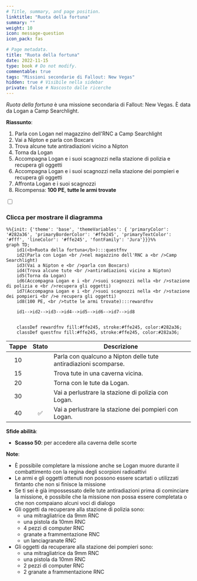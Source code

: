 ```yaml
---
# Title, summary, and page position.
linktitle: "Ruota della fortuna"
summary: ""
weight: 10
icon: message-question
icon_pack: fas

# Page metadata.
title: "Ruota della fortuna"
date: 2022-11-15
type: book # Do not modify.
commentable: true
tags: "Missioni secondarie di Fallout: New Vegas"
hidden: true # Visibile nella sidebar
private: false # Nascosto dalle ricerche
---
```


<div class="fnv">


*Ruota della fortuna* è una missione secondaria di Fallout: New Vegas. È data da Logan a Camp Searchlight.

**Riassunto**:
1. Parla con Logan nel magazzino dell'RNC a Camp Searchlight
2. Vai a Nipton e parla con Boxcars
3. Trova alcune tute antiradiazioni vicino a Nipton
4. Torna da Logan
5. Accompagna Logan e i suoi scagnozzi nella stazione di polizia e recupera gli oggetti
6. Accompagna Logan e i suoi scagnozzi nella stazione dei pompieri e recupera gli oggetti
7. Affronta Logan e i suoi scagnozzi
8. Ricompensa: **100 PE**, **tutte le armi trovate**

<section class="chart-collapse">
<input type="checkbox" name="collapse2" id="handle2">
<h3 class="handle">
<label for="handle2">Clicca per mostrare il diagramma</label>
</h3>
<div class="content">

```mermaid
%%{init: {'theme': 'base', 'themeVariables': { 'primaryColor': '#282a36', 'primaryBorderColor': '#ffe245', 'primaryTextColor': '#fff', 'lineColor': '#ffe245', 'fontFamily': 'Jura'}}}%%
graph TD;
    id1(<b>Ruota della fortuna</b>):::questfnv
    id2(Parla con Logan <br />nel magazzino dell'RNC a <br />Camp Searchlight)
    id3(Vai a Nipton e <br />parla con Boxcars)
    id4(Trova alcune tute <br />antiradiazioni vicino a Nipton)
    id5(Torna da Logan)
    id6(Accompagna Logan e i <br />suoi scagnozzi nella <br />stazione di polizia e <br />recupera gli oggetti)
    id7(Accompagna Logan e i <br />suoi scagnozzi nella <br />stazione dei pompieri <br />e recupera gli oggetti) 
    id8(100 PE, <br />tutte le armi trovate):::rewardfnv

    id1-->id2-->id3-->id4-->id5-->id6-->id7-->id8
    
    
    classDef rewardfnv fill:#ffe245, stroke:#ffe245, color:#282a36;
    classDef questfnv fill:#ffe245, stroke:#ffe245, color:#282a36;
```

</div>
</section>

| Tappe |       Stato        | Descrizione |
|:-----:|:------------------:| ----------- |
|                           10                          |            | Parla con qualcuno a Nipton delle tute antiradiazioni scomparse.                                                                                                            |
|                           15                          |            | Trova tute in una caverna vicina.                                                                                                                                           |
|                           20                          |            | Torna con le tute da Logan.                                                                                                                                                 |
|                           30                          |            | Vai a perlustrare la stazione di polizia con Logan.                                                                                                                         |
|                           40                          | :white_check_mark: | Vai a perlustrare la stazione dei pompieri con Logan.                                                                                                                       |



**Sfide abilità**:
- **Scasso 50**: per accedere alla caverna delle scorte



**Note**:
- È possibile completare la missione anche se Logan muore durante il combattimento con la regina degli scorpioni radioattivi
- Le armi e gli oggetti ottenuti non possono essere scartati o utilizzati fintanto che non si finisce la missione
- Se ti sei è già impossessato delle tute antiradiazioni prima di cominciare la missione, è possibile che la missione non possa essere completata o che non compaiano alcuni voci di dialogo 
- Gli oggetti da recuperare alla stazione di polizia sono: 
  - una mitragliatrice da 9mm RNC
  - una pistola da 10mm RNC
  - 4 pezzi di computer RNC
  - granate a frammentazione RNC
  - un lanciagranate RNC
- Gli oggetti da recuperare alla stazione dei pompieri sono:
  - una mitragliatrice da 9mm RNC
  - una pistola da 10mm RNC
  - 2 pezzi di computer RNC
  - 2 granate a frammentazione RNC

</div>


